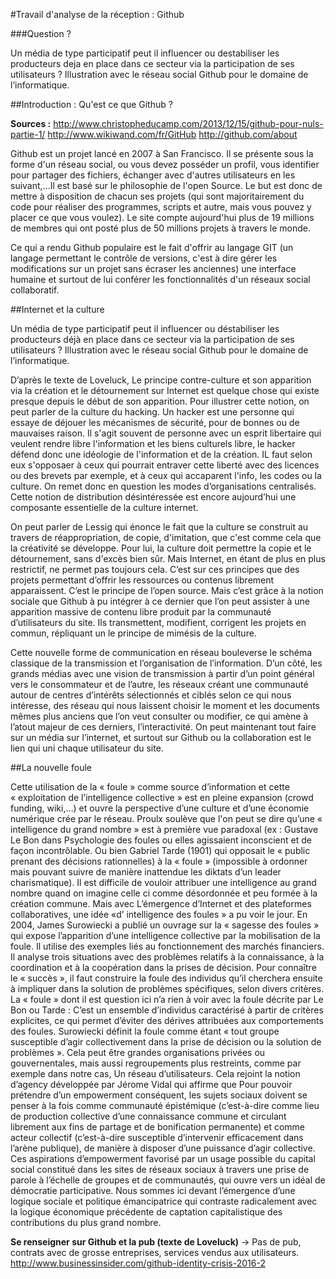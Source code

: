 #Travail d'analyse de la réception : Github

###Question ?

Un média de type participatif peut il influencer ou destabiliser les producteurs deja en place dans ce secteur via la participation de ses utilisateurs ? Illustration avec le réseau social Github pour le domaine de l’informatique.

##Introduction : Qu'est ce que Github ?


**Sources :**  <http://www.christopheducamp.com/2013/12/15/github-pour-nuls-partie-1/>
<http://www.wikiwand.com/fr/GitHub>
<http://github.com/about>

Github est un projet lancé en 2007 à San Francisco. Il se présente sous la forme d'un réseau social, ou vous devez posséder un profil, vous identifier pour partager des fichiers, échanger avec d'autres utilisateurs en les suivant,...Il est basé sur le philosophie de l'open Source. Le but est donc de mettre à disposition de chacun ses projets (qui sont majoritairement du code pour réaliser des programmes, scripts et autre, mais vous pouvez y placer ce que vous voulez). Le site compte aujourd'hui plus de 19 millions de membres qui ont posté plus de 50 millions projets à travers le monde. 

Ce qui a rendu Github populaire est le fait d'offrir au langage GIT (un langage permettant le contrôle de versions, c'est à dire gérer les modifications sur un projet sans écraser les anciennes) une interface humaine et surtout de lui conférer les fonctionnalités d'un réseaux social collaboratif.


##Internet et la culture

Un média de type participatif peut il influencer ou déstabiliser les producteurs déjà en place dans ce secteur via la participation de ses utilisateurs ? Illustration avec le réseau social Github pour le domaine de l’informatique.D’après le texte de Loveluck, Le principe contre-culture et son apparition via la création et le détournement sur Internet est quelque chose qui existe presque depuis le début de son apparition. Pour illustrer cette notion, on peut parler de la culture du hacking. Un hacker est une personne qui essaye de déjouer les mécanismes de sécurité, pour de bonnes ou de mauvaises raison. Il s'agit souvent de personne avec un esprit libertaire qui veulent rendre libre l'information et les biens culturels libre, le hacker défend donc une idéologie de l'information et de la création. IL faut selon eux s'opposaer à ceux qui pourrait entraver cette liberté avec des licences ou des brevets par exemple, et à ceux qui accaparent l'info, les codes ou la culture. On remet donc en question les modes d’organisations centralisés. Cette notion de distribution désintéressée est encore aujourd’hui une composante essentielle de la culture internet.On peut parler de Lessig qui énonce le fait que la culture se construit au travers de réappropriation, de copie, d'imitation, que c'est comme cela que la créativité se développe. Pour lui, la culture doit permettre la copie et le détournement, sans d'excès bien sûr. Mais Internet, en étant de plus en plus restrictif, ne permet pas toujours cela. C’est sur ces principes que des projets permettant d’offrir les ressources ou contenus librement apparaissent. C’est le principe de l’open source. Mais c’est grâce à la notion sociale que Github à pu intégrer à ce dernier que l’on peut assister à une apparition massive de contenu libre produit par la communauté d’utilisateurs du site. Ils transmettent, modifient, corrigent les projets en commun, répliquant un le principe de mimésis de la culture. Cette nouvelle forme de communication en réseau bouleverse le schéma classique de la transmission et l’organisation de l’information. D’un côté, les grands médias avec une vision de transmission à partir d’un point général vers le consommateur et de l’autre, les réseaux créant une communauté autour de centres d’intérêts sélectionnés et ciblés selon ce qui nous intéresse, des réseau qui nous laissent choisir le moment et les documents mêmes plus anciens que l’on veut consulter ou modifier, ce qui amène à l’atout majeur de ces derniers, l’interactivité. On peut maintenant tout faire sur un média sur l’internet, et surtout sur Github ou la collaboration est le lien qui uni chaque utilisateur du site. 
##La nouvelle foule

Cette utilisation de la « foule » comme source d’information et cette « exploitation de l’intelligence collective » est en pleine expansion (crowd funding, wiki,…) et ouvre la perspective d’une culture et d’une économie numérique crée par le réseau. Proulx soulève que l'on peut se dire qu’une « intelligence du grand nombre » est à première vue paradoxal (ex : Gustave Le Bon dans Psychologie des foules ou elles agissaient inconscient et de façon incontrôlable. Ou bien Gabriel Tarde (1901) qui opposait le « public prenant des décisions rationnelles) à la « foule » (impossible à ordonner mais pouvant suivre de manière inattendue les diktats d’un leader charismatique). Il est difficile de vouloir attribuer une intelligence au grand nombre quand on imagine celle ci comme désordonnée et peu formée à la création commune. Mais avec L’émergence d’Internet et des plateformes collaboratives, une idée «d’ intelligence des foules » a pu voir le jour. En 2004, James Surowiecki a publié un ouvrage sur la « sagesse des foules » qui expose l’apparition d’une intelligence collective par la mobilisation de la foule. Il utilise des exemples liés au fonctionnement des marchés financiers. Il analyse trois situations avec des problèmes relatifs à la connaissance, à la coordination et à la coopération dans la prises de décision. Pour connaître le « succès », il faut construire la foule des individus qu’il cherchera ensuite à impliquer dans la solution de problèmes spécifiques, selon divers critères. La « foule » dont il est question ici n’a rien à voir avec la foule décrite par Le Bon ou Tarde : C’est un ensemble d’individus caractérisé à partir de critères explicites, ce qui permet d’éviter des dérives attribuées aux comportements des foules. Surowiecki définit la foule comme étant « tout groupe susceptible d’agir collectivement dans la prise de décision ou la solution de problèmes ». Cela peut être grandes organisations privées ou gouvernentales, mais aussi regroupements plus restreints, comme par exemple dans notre cas, Un réseau d’utilisateurs. Cela rejoint la notion d’agency développée par Jérome Vidal qui affirme que Pour pouvoir prétendre d’un empowerment conséquent, les sujets sociaux doivent se penser à la fois comme communauté épistémique (c’est-à-dire comme lieu de production collective d’une connaissance commune et circulant librement aux fins de partage et de bonification permanente) et comme acteur collectif (c’est-à-dire susceptible d’intervenir efficacement dans l’arène publique), de manière à disposer d’une puissance d’agir collective. Ces aspirations d’empowerment favorisé par un usage possible du capital social constitué dans les sites de réseaux sociaux à travers une prise de parole à l’échelle de groupes et de communautés, qui ouvre vers un idéal de démocratie participative. Nous sommes ici devant l’émergence d’une logique sociale et politique émancipatrice qui contraste radicalement avec la logique économique précédente de captation capitalistique des contributions du plus grand nombre. 








**Se renseigner sur Github et la pub (texte de Loveluck)** -> Pas de pub, contrats avec de grosse entreprises, services vendus aux utilisateurs. <http://www.businessinsider.com/github-identity-crisis-2016-2>

